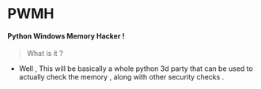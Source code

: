 # PWMH
#### Python Windows Memory Hacker !
> What is it ?
- Well , This will be basically a whole python 3d party that can be used to actually check the memory , along with other security checks .



